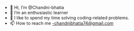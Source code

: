 - 👋 Hi, I’m @Chandni-bhatia
- 👀 I’m an enthusiastic learner
- 🌱 I like to spend my time solving coding-related problems.
- 📫 How to reach me -chandnibhatia74@gmail.com

<!---
Chandni-bhatia/Chandni-bhatia is a ✨ special ✨ repository because its `README.md` (this file) appears on your GitHub profile.
You can click the Preview link to take a look at your changes.
--->
